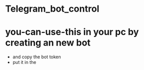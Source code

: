 # Telegram_bot_control
# you-can-use-this in your pc by creating an new bot 
- and copy the bot token 
- put it in the